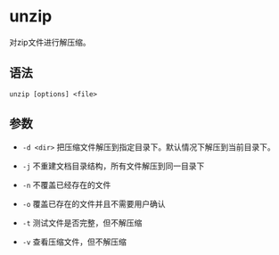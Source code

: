 # unzip
对zip文件进行解压缩。

## 语法
`unzip [options] <file>`

## 参数
- `-d <dir>` 把压缩文件解压到指定目录下。默认情况下解压到当前目录下。

- `-j` 不重建文档目录结构，所有文件解压到同一目录下

- `-n` 不覆盖已经存在的文件

- `-o` 覆盖已存在的文件并且不需要用户确认

- `-t` 测试文件是否完整，但不解压缩

- `-v` 查看压缩文件，但不解压缩

